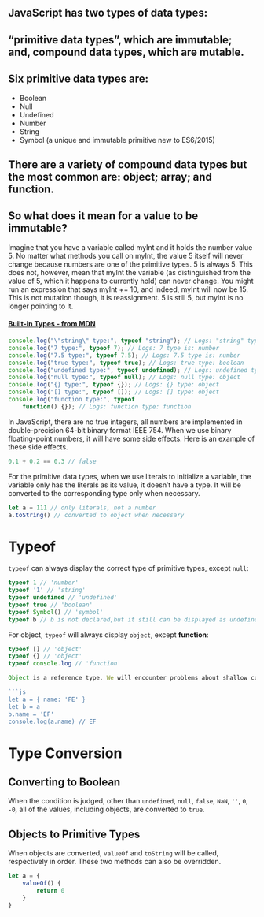 ## JavaScript has two types of data types:
## “primitive data types”, which are immutable; and, compound data types, which are mutable.

## Six primitive data types are:

- Boolean
- Null
- Undefined
- Number
- String
- Symbol (a unique and immutable primitive new to ES6/2015)

## There are a variety of compound data types but the most common are: object; array; and function.

## So what does it mean for a value to be immutable?

Imagine that you have a variable called myInt and it holds the number value 5. No matter what methods you call on myInt, the value 5 itself will never change because numbers are one of the primitive types. 5 is always 5. This does not, however, mean that myInt the variable (as distinguished from the value of 5, which it happens to currently hold) can never change. You might run an expression that says myInt += 10, and indeed, myInt will now be 15. This is not mutation though, it is reassignment. 5 is still 5, but myInt is no longer pointing to it.

#### [Built-in Types - from MDN ](https://developer.mozilla.org/en-US/docs/Web/JavaScript/Data_structures#Data_types)

```js
console.log("\"string\" type:", typeof "string"); // Logs: "string" type: string
console.log("7 type:", typeof 7); // Logs: 7 type is: number
console.log("7.5 type:", typeof 7.5); // Logs: 7.5 type is: number
console.log("true type:", typeof true); // Logs: true type: boolean
console.log("undefined type:", typeof undefined); // Logs: undefined type: undefined
console.log("null type:", typeof null); // Logs: null type: object
console.log("{} type:", typeof {}); // Logs: {} type: object
console.log("[] type:", typeof []); // Logs: [] type: object
console.log("function type:", typeof
    function() {}); // Logs: function type: function
```



In JavaScript, there are no true integers, all numbers are implemented in double-precision 64-bit binary format IEEE 754. When we use binary floating-point numbers, it will have some side effects. Here is an example of these side effects.

```js
0.1 + 0.2 == 0.3 // false
```

For the primitive data types, when we use literals to initialize a variable, the variable only has the literals as its value, it doesn’t have a type. It will be converted to the corresponding type only when necessary.

```js
let a = 111 // only literals, not a number
a.toString() // converted to object when necessary
```

# Typeof

`typeof` can always display the correct type of primitive types, except `null`:
```js
typeof 1 // 'number'
typeof '1' // 'string'
typeof undefined // 'undefined'
typeof true // 'boolean'
typeof Symbol() // 'symbol'
typeof b // b is not declared,but it still can be displayed as undefined
```

For object,  `typeof` will always display `object`, except **function**:
```js
typeof [] // 'object'
typeof {} // 'object'
typeof console.log // 'function'

Object is a reference type. We will encounter problems about shallow copy and deep copy when using it.

```js
let a = { name: 'FE' }
let b = a
b.name = 'EF'
console.log(a.name) // EF
```

# Type Conversion

## Converting to Boolean

When the condition is judged, other than `undefined`, `null`, `false`, `NaN`, `''`, `0`, `-0`, all of the values, including objects, are converted to `true`.

## Objects to Primitive Types

When objects are converted, `valueOf` and `toString` will be called, respectively in order. These two methods can also be overridden.

```js
let a = {
    valueOf() {
        return 0
    }
}
```